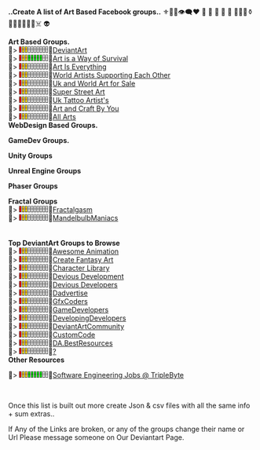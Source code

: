 **..Create A list of Art Based Facebook groups..**
⚜️💠🔰👁‍🗨❤️ 🧡 💛 💚 💙 💜 🖤🔗🧪⚱️ 🏺🗿🎲🍭🍇🌱☠️ 👽

**Art Based Groups.**<br>
🎱>  ![HealthBar](/Imgs/z.Gifs/health_5.gif)💎[DeviantArt](https://www.facebook.com/groups/artdev)<br>
🎱>  ![HealthBar](/Imgs/z.Gifs/health_10.gif)💎[Art is a Way of Survival](https://www.facebook.com/groups/1961654980714526)<br>
🎱>  ![HealthBar](/Imgs/z.Gifs/health_5.gif)💎[Art Is Everything](https://www.facebook.com/groups/artiseverything)<br>
🎱>  ![HealthBar](/Imgs/z.Gifs/health_5.gif)💎[World Artists Supporting Each Other](https://www.facebook.com/groups/WorldArtistsSupportingEachOther)<br>
🎱>  ![HealthBar](/Imgs/z.Gifs/health_5.gif)💎[Uk and World Art for Sale](https://www.facebook.com/groups/165297130482523)<br>
🎱>  ![HealthBar](/Imgs/z.Gifs/health_5.gif)💎[Super Street Art](https://www.facebook.com/groups/1716930901894427)<br>
🎱>  ![HealthBar](/Imgs/z.Gifs/health_5.gif)💎[Uk Tattoo Artist's](https://www.facebook.com/groups/1175369375831180)<br>
🎱>  ![HealthBar](/Imgs/z.Gifs/health_5.gif)💎[Art and Craft By You](https://www.facebook.com/groups/poojaart21)<br>
🎱>  ![HealthBar](/Imgs/z.Gifs/health_5.gif)💎[All Arts](https://www.facebook.com/groups/artisticamentefalando)<br>
**WebDesign Based Groups.**<br>

**GameDev Groups.**<br>

**Unity Groups**<br>

**Unreal Engine Groups**<br>

**Phaser Groups**<br>

**Fractal Groups**<br>
🎱>  ![HealthBar](/Imgs/z.Gifs/health_5.gif)💎[Fractalgasm](https://www.facebook.com/pg/Fractalgasm)<br>
🎱>  ![HealthBar](/Imgs/z.Gifs/health_5.gif)💎[MandelbulbManiacs](https://www.facebook.com/groups/amandelbulbmaniac)<br>
[]()<br>
[]()<br>
**Top DeviantArt Groups to Browse**<br>
🎱>  ![HealthBar](/Imgs/z.Gifs/health_5.gif)💎[Awesome Animation](https://www.deviantart.com/awesome-animation)<br>
🎱>  ![HealthBar](/Imgs/z.Gifs/health_5.gif)💎[Create Fantasy Art](https://www.deviantart.com/createfantasyart)<br>
🎱>  ![HealthBar](/Imgs/z.Gifs/health_5.gif)💎[Character Library](https://www.deviantart.com/characterlibrary)<br>
🎱>  ![HealthBar](/Imgs/z.Gifs/health_5.gif)💎[Devious Development](https://www.deviantart.com/deviousdevelopment)<br>
🎱>  ![HealthBar](/Imgs/z.Gifs/health_5.gif)💎[Devious Developers](https://www.deviantart.com/deviousdevelopers)<br>
🎱>  ![HealthBar](/Imgs/z.Gifs/health_5.gif)💎[Dadvertise](https://www.deviantart.com/dadvertise)<br>
🎱>  ![HealthBar](/Imgs/z.Gifs/health_5.gif)💎[GfxCoders](https://www.deviantart.com/gfxcoders)<br>
🎱>  ![HealthBar](/Imgs/z.Gifs/health_5.gif)💎[GameDevelopers](https://www.deviantart.com/gamedevelopers)<br>
🎱>  ![HealthBar](/Imgs/z.Gifs/health_5.gif)💎[DevelopingDevelopers](https://www.deviantart.com/developingdevelopers)<br>
🎱>  ![HealthBar](/Imgs/z.Gifs/health_5.gif)💎[DeviantArtCommunity](https://www.deviantart.com/deviantartcommunity)<br>
🎱>  ![HealthBar](/Imgs/z.Gifs/health_5.gif)💎[CustomCode](https://www.deviantart.com/customcode)<br>
🎱>  ![HealthBar](/Imgs/z.Gifs/health_5.gif)💎[DA.BestResources](https://www.deviantart.com/best-resources)<br>
🎱>  ![HealthBar](/Imgs/z.Gifs/health_5.gif)💎[?](?)<br>
**Other Resources**

🎱>  ![HealthBar](/Imgs/z.Gifs/health_10.gif)💎[Software Engineering Jobs @ TripleByte](https://triplebyte.com/iv/VLFwLE6/cp/request_referral_email)<br>

<br>

Once this list is built out more create Json & csv files with all the same info + sum extras..<br>

If Any of the Links are broken, or any of the groups change their name or Url Please message someone on Our Deviantart Page.<br>




